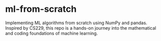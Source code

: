 # ml-from-scratch
Implementing ML algorithms from scratch using NumPy and pandas. Inspired by CS229, this repo is a hands-on journey into the mathematical and coding foundations of machine learning.
